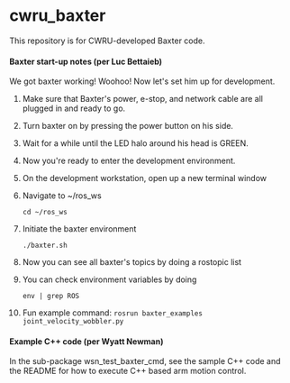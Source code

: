 # cwru_baxter
This repository is for CWRU-developed Baxter code.
 

#### Baxter start-up notes (per Luc Bettaieb)
We got baxter working! Woohoo! Now let's set him up for development.

1) Make sure that Baxter's power, e-stop, and network cable are all plugged in and ready to go.

2) Turn baxter on by pressing the power button on his side.

3) Wait for a while until the LED halo around his head is GREEN.

4) Now you're ready to enter the development environment.

5) On the development workstation, open up a new terminal window

6) Navigate to ~/ros_ws

    `cd ~/ros_ws`

7) Initiate the baxter environment

    `./baxter.sh`

8) Now you can see all baxter's topics by doing a rostopic list

9) You can check environment variables by doing

    `env | grep ROS`

10) Fun example command: `rosrun baxter_examples joint_velocity_wobbler.py`

#### Example C++ code (per Wyatt Newman)
In the sub-package wsn_test_baxter_cmd, see the sample C++ code and the README for how to execute 
C++ based arm motion control.


